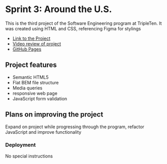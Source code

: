 # Sprint 3: Around the U.S.

This is the third project of the Software Engineering program at TripleTen. It was created using HTML and CSS, referencing Figma for stylings

- [Link to the Project](https://github.com/taylorrubbert/se_project_aroundtheus)
- [Video review of project](https://drive.google.com/file/d/1bQ_n75s-2yvn-9vtjqGBtbBlD1vf8Bi3/view?usp=sharing)
- [GitHub Pages](https://taylorrubbert.github.io/se_project_aroundtheus/)

## Project features

- Semantic HTML5
- Flat BEM file structure
- Media queries
- responsive web page
- JavaScript form validation

## Plans on improving the project

Expand on project while progressing through the program, refactor JavaScript and improve functionality

### Deployment

No special instructions
